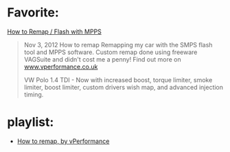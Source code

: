 # Favorite:
[How to Remap / Flash with MPPS](https://youtu.be/GtjPtYYFF9k)
>Nov 3, 2012  How to remap
>Remapping my car with the SMPS flash tool and MPPS software. Custom remap done using freeware VAGSuite and didn't cost me a penny! Find out more on www.vperformance.co.uk
>
>VW Polo 1.4 TDI - Now with increased boost, torque limiter, smoke limiter, boost limiter, custom drivers wish map, and advanced injection timing.

# playlist:
- [How to remap, by vPerformance](https://www.youtube.com/playlist?list=PLDz8-4p027NDf63kO3eU88vxzgY5yoaNL)
